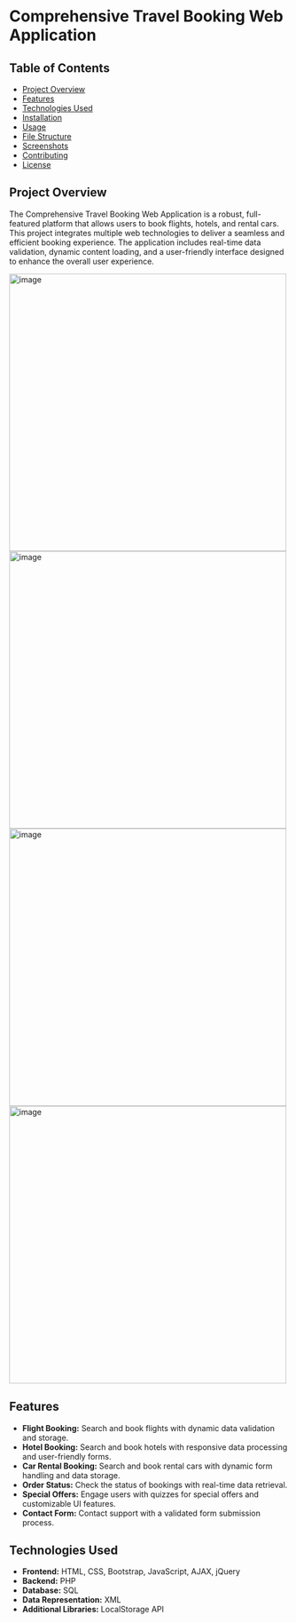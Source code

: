 # Comprehensive Travel Booking Web Application

## Table of Contents
- [Project Overview](#project-overview)
- [Features](#features)
- [Technologies Used](#technologies-used)
- [Installation](#installation)
- [Usage](#usage)
- [File Structure](#file-structure)
- [Screenshots](#screenshots)
- [Contributing](#contributing)
- [License](#license)

## Project Overview
The Comprehensive Travel Booking Web Application is a robust, full-featured platform that allows users to book flights, hotels, and rental cars. This project integrates multiple web technologies to deliver a seamless and efficient booking experience. The application includes real-time data validation, dynamic content loading, and a user-friendly interface designed to enhance the overall user experience.


<img width="500" alt="image" src="https://github.com/nishan2293/Travel-Booking-Web-Application/assets/157925518/7faa9e3a-369f-4403-8e28-c50bf6ed14fd">
<img width="500" alt="image" src="https://github.com/nishan2293/Travel-Booking-Web-Application/assets/157925518/11e1b885-72c2-493a-b151-2f13e1794d4f">
<img width="500" alt="image" src="https://github.com/nishan2293/Travel-Booking-Web-Application/assets/157925518/09cd706a-5c95-4b68-8b96-5b3558381572">
<img width="500" alt="image" src="https://github.com/nishan2293/Travel-Booking-Web-Application/assets/157925518/823b0644-3071-4ba2-9198-d44cb9756134">

## Features
- **Flight Booking:** Search and book flights with dynamic data validation and storage.
- **Hotel Booking:** Search and book hotels with responsive data processing and user-friendly forms.
- **Car Rental Booking:** Search and book rental cars with dynamic form handling and data storage.
- **Order Status:** Check the status of bookings with real-time data retrieval.
- **Special Offers:** Engage users with quizzes for special offers and customizable UI features.
- **Contact Form:** Contact support with a validated form submission process.

## Technologies Used
- **Frontend:** HTML, CSS, Bootstrap, JavaScript, AJAX, jQuery
- **Backend:** PHP
- **Database:** SQL
- **Data Representation:** XML
- **Additional Libraries:** LocalStorage API

